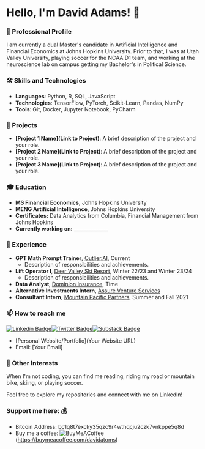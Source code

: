 # Hello, I'm David Adams! 👋

### 🚀 Professional Profile
I am currently a dual Master's candidate in Artificial Intelligence and Financial Economics at Johns Hopkins University. Prior to that, I was at Utah Valley University, playing soccer for the NCAA D1 team, and working at the neuroscience lab on campus getting my Bachelor's in Political Science.

### 🛠️ Skills and Technologies
- **Languages**: Python, R, SQL, JavaScript
- **Technologies**: TensorFlow, PyTorch, Scikit-Learn, Pandas, NumPy
- **Tools**: Git, Docker, Jupyter Notebook, PyCharm

### 🌟 Projects
- **[Project 1 Name](Link to Project)**: A brief description of the project and your role.
- **[Project 2 Name](Link to Project)**: A brief description of the project and your role.
- **[Project 3 Name](Link to Project)**: A brief description of the project and your role.

### 🎓 Education
- **MS Financial Economics**, Johns Hopkins University
- **MENG Artificial Intelligence**, Johns Hopkins University
- **Certificates:** Data Analytics from Columbia, Financial Management from Johns Hopkins 
- **Currently working on:** ______________

### 💼 Experience
- **GPT Math Prompt Trainer**, [Outlier.AI](https://outlier.ai/), Current
  - Description of responsibilities and achievements.
- **Lift Operator I**, [Deer Valley Ski Resort](https://deervalley.com), Winter 22/23 and Winter 23/24
  - Description of responsibilities and achievements.
- **Data Analyst**, [Dominion Insurance](https://www.dominioninsurance.com/), Time
- **Alternative Investments Intern**, [Assure Venture Services](https://www.linkedin.com/company/assureco/)
- **Consultant Intern**, [Mountain Pacific Partners](https://www.linkedin.com/company/mountain-pacific-fund/), Summer and Fall 2021

### 📫 How to reach me
[![Linkedin Badge](https://img.shields.io/badge/-LinkedIn-blue?style=flat-square&logo=Linkedin&logoColor=white&link=https://www.linkedin.com/in/davidadams64/)](https://www.linkedin.com/in/davidadams64/)[![Twitter Badge](https://img.shields.io/badge/-Twitter-1ca0f1?style=flat-square&labelColor=1ca0f1&logo=twitter&logoColor=white&link=https://twitter.com/david64adams)](https://twitter.com/david64adams)[![Substack Badge](https://img.shields.io/badge/-Twitter-1ca0f1?style=flat-square&labelColor=1ca0f1&logo=twitter&logoColor=white&link=https://twitter.com/david64adams)](https://twitter.com/david64adams)
- [Personal Website/Portfolio](Your Website URL)
- Email: [Your Email]

### 🎨 Other Interests
When I'm not coding, you can find me reading, riding my road or mountain bike, skiing, or playing soccer.

Feel free to explore my repositories and connect with me on LinkedIn!

<!-- Support -->
### Support me here: 💰
- Bitcoin Address: bc1q8t7excky35qzc9r4wthqcju2czk7vnkppe5q8d
- Buy me a coffee: ![BuyMeACoffee](https://img.shields.io/badge/Buy%20Me%20a%20Coffee-ffdd00?style=for-the-badge&logo=buy-me-a-coffee&logoColor=black)(https://buymeacoffee.com/davidatoms)
